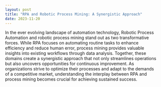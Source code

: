 ```yaml
---
layout: post
title: "RPA and Robotic Process Mining: A Synergistic Approach"
date: 2023-11-20
---
```


In the ever evolving landscape of automation technology, Robotic Process Automation and robotic process mining stand out as two transformative forces. While RPA focuses on automating routine tasks to enhance efficiency and reduce human error, process mining provides valuable insights into existing workflows through data analysis. Together, these domains create a synergistic approach that not only streamlines operations but also uncovers opportunities for continuous improvement. As organizations strive to optimize their processes and adapt to the demands of a competitive market, understanding the interplay between RPA and process mining becomes crucial for achieving sustained success.
